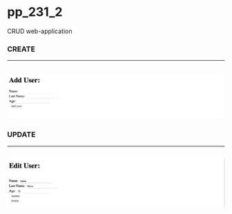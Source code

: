 # pp_231_2
CRUD web-application

### CREATE
----
![alt-текст](https://github.com/e-terven/pp_231_2/blob/1ff1f7665ef8c0ca80476f3f18010f395332c2c5/images/Create%202023-07-16%20at%2020.25.47.png)
----

### UPDATE
----
![alt-текст](https://github.com/e-terven/pp_231_2/blob/8e9e17ab037dea5d01780373db4576789195ac15/images/Update_Delete%202023-07-16%20at%2020.26.48.png)
----
